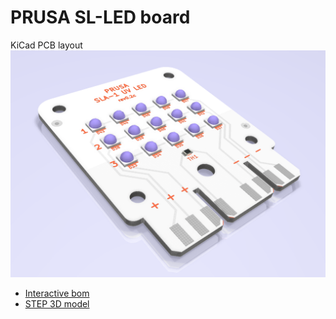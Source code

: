 # PRUSA SL-LED board

KiCad PCB layout
![PCB](rev.02c/LED-SLA-02c.png)

* [Interactive bom](http://htmlpreview.github.io/?https://github.com/prusa3d/SL-LED-PCB/blob/master/rev.02c/ibom.html)
* [STEP 3D model](rev.02c/LED-SLA-02c.step)
